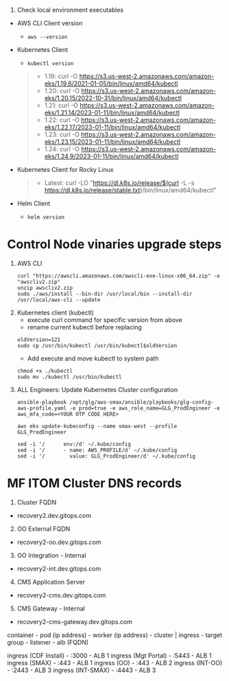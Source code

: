 1. Check local environment executables

 - AWS CLI Client version
   - `aws --version`

 - Kubernetes Client
   - `kubectl version`
   > - 1.19: curl -O https://s3.us-west-2.amazonaws.com/amazon-eks/1.19.6/2021-01-05/bin/linux/amd64/kubectl
   > - 1.20: curl -O https://s3.us-west-2.amazonaws.com/amazon-eks/1.20.15/2022-10-31/bin/linux/amd64/kubectl
   > - 1.21: curl -O https://s3.us-west-2.amazonaws.com/amazon-eks/1.21.14/2023-01-11/bin/linux/amd64/kubectl
   > - 1.22: curl -O https://s3.us-west-2.amazonaws.com/amazon-eks/1.22.17/2023-01-11/bin/linux/amd64/kubectl
   > - 1.23: curl -O https://s3.us-west-2.amazonaws.com/amazon-eks/1.23.15/2023-01-11/bin/linux/amd64/kubectl
   > - 1.24: curl -O https://s3.us-west-2.amazonaws.com/amazon-eks/1.24.9/2023-01-11/bin/linux/amd64/kubectl

 - Kubernetes Client for Rocky Linux
   > - Latest: curl -LO "https://dl.k8s.io/release/$(curl -L -s https://dl.k8s.io/release/stable.txt)/bin/linux/amd64/kubectl"
   
 - Helm Client
   - `helm version`

# Control Node vinaries upgrade steps
1. AWS CLI
   ```
   curl "https://awscli.amazonaws.com/awscli-exe-linux-x86_64.zip" -o "awscliv2.zip"
   unzip awscliv2.zip
   sudo ./aws/install --bin-dir /usr/local/bin --install-dir /usr/local/aws-cli --update
   ```
2. Kubernetes client (kubectl)
   - execute curl command for specific version from above
   - rename current kubectl before replacing
   ```
   oldVersion=121
   sudo cp /usr/bin/kubectl /usr/bin/kubectl$oldVersion
   ```
   - Add execute and move kubectl to system path
   ```
   chmod +x ./kubectl
   sudo mv ./kubectl /usr/bin/kubectl
   ```
3. ALL Engineers:  Update Kubernetes Cluster configuration
   ```
   ansible-playbook /opt/glg/aws-smax/ansible/playbooks/glg-config-aws-profile.yaml -e prod=true -e aws_role_name=GLG_ProdEngineer -e aws_mfa_code=<YOUR OTP CODE HERE>
   ```
   ```
   aws eks update-kubeconfig --name smax-west --profile GLG_ProdEngineer
   ```
   ```
   sed -i '/      env:/d' ~/.kube/config
   sed -i '/      - name: AWS_PROFILE/d' ~/.kube/config
   sed -i '/        value: GLG_ProdEngineer/d' ~/.kube/config
   ```


# MF ITOM Cluster DNS records
1. Cluster FQDN
  - recovery2.dev.gitops.com
2. OO External FQDN
  - recovery2-oo.dev.gitops.com
3. OO Integration - Internal
  - recovery2-int.dev.gitops.com
4. CMS Application Server
  - recovery2-cms.dev.gitops.com
5. CMS Gateway - Internal
  - recovery2-cms-gateway.dev.gitops.com


container - pod (ip address) - worker (ip address) - cluster | ingress - target group - listener - alb (FQDN)

ingress (CDF Install) - :3000 - ALB 1
ingress (Mgt Portal) - :5443 - ALB 1
ingress (SMAX) - :443 - ALB 1
ingress (OO) - :443 - ALB 2
ingress (INT-OO) - :2443 - ALB 3
ingress (INT-SMAX) - :4443 - ALB 3
